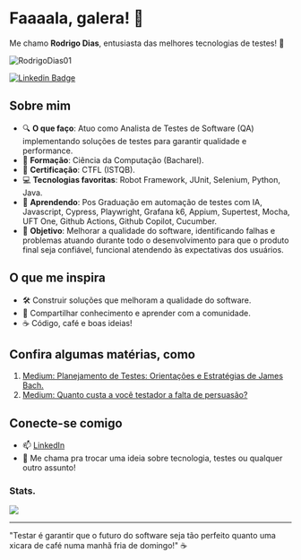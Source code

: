 # Faaaala, galera! 👋

Me chamo **Rodrigo Dias**, entusiasta das melhores tecnologias de testes! 🚀

<p align="left"> <img src="https://komarev.com/ghpvc/?username=RodrigoDias01&label=Profile%20views&color=0e75b6&style=flat" alt="RodrigoDias01" /> </p>

[![Linkedin Badge](https://img.shields.io/badge/-Rodrigo%20Dias-fbca16?style=flat-square&logo=Linkedin&logoColor=white&link=https://www.linkedin.com/in/rodrigodias/)](https://www.linkedin.com/in/rodrigo--dias/) 

## Sobre mim
- 🔍 **O que faço**: Atuo como Analista de Testes de Software (QA) implementando soluções de testes para garantir qualidade e performance.
- 📜 **Formação**: Ciência da Computação (Bacharel).
- 🏅 **Certificação**: CTFL (ISTQB).
- 💻 **Tecnologias favoritas**: Robot Framework, JUnit, Selenium, Python, Java.
- 🌱 **Aprendendo**: Pos Graduação em automação de testes com IA, Javascript, Cypress, Playwright, Grafana k6, Appium, Supertest, Mocha, UFT One, Github Actions, Github Copilot, Cucumber.
- 🎯 **Objetivo**: Melhorar a qualidade do software, identificando falhas e problemas atuando durante todo o desenvolvimento para que o produto final seja confiável, funcional atendendo                     às expectativas dos usuários.

## O que me inspira
- 🛠️ Construir soluções que melhoram a qualidade do software.
- 🤝 Compartilhar conhecimento e aprender com a comunidade.
- ☕ Código, café e boas ideias!

## Confira algumas matérias, como
1. [Medium: Planejamento de Testes: Orientações e Estratégias de James Bach.](https://medium.com/@rodrigo.sud/planejamento-de-testes-orienta%C3%A7%C3%B5es-e-estrat%C3%A9gias-de-james-bach-2d698850a1a9)
2. [Medium: Quanto custa a você testador a falta de persuasão? ](https://medium.com/@rodrigo.sud/quanto-custa-a-voc%C3%AA-testador-a-falta-de-persuas%C3%A3o-45073976a750)

## Conecte-se comigo
- 📫 [LinkedIn](https://www.linkedin.com/in/rodrigo--dias/)
- 💬 Me chama pra trocar uma ideia sobre tecnologia, testes ou qualquer outro assunto!

### Stats. 
![ ](https://github-profile-summary-cards.vercel.app/api/cards/profile-details?username=RodrigoDias01&theme=vue)

---

"Testar é garantir que o futuro do software seja tão perfeito quanto uma xicara de café numa manhã fria de domingo!" ☕
